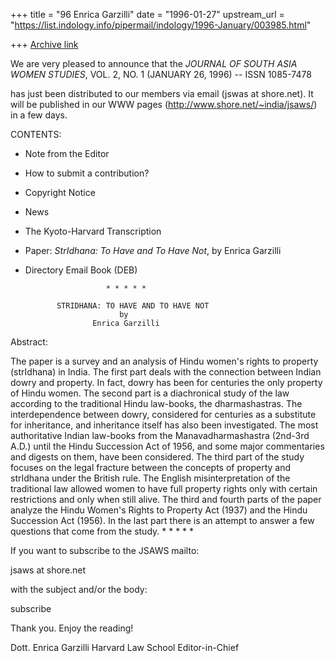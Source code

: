 +++
title = "96 Enrica Garzilli"
date = "1996-01-27"
upstream_url = "https://list.indology.info/pipermail/indology/1996-January/003985.html"

+++
[Archive link](https://list.indology.info/pipermail/indology/1996-January/003985.html)

We are very pleased to announce that the *JOURNAL OF SOUTH ASIA WOMEN 
STUDIES*, VOL. 2, NO. 1 (JANUARY 26, 1996) -- ISSN 1085-7478 

has just been distributed to our members via email (jswas at shore.net).
It will be published in our WWW pages 
(http://www.shore.net/~india/jsaws/) in a few days. 

CONTENTS:

- Note from the Editor
- How to submit a contribution?
- Copyright Notice
- News
- The Kyoto-Harvard Transcription
- Paper: *StrIdhana: To Have and To Have Not*, by Enrica
  Garzilli
- Directory Email Book (DEB)

                        * * * * * 

             STRIDHANA: TO HAVE AND TO HAVE NOT
                           by 
                     Enrica Garzilli

Abstract: 

The paper is a survey and an analysis of Hindu women's rights to 
property (strIdhana) in India. The first part deals with the 
connection between Indian dowry and property. In fact, dowry has 
been for centuries the only property of Hindu women. The second 
part is a diachronical study of the law according to the 
traditional Hindu law-books, the dharmashastras. The 
interdependence between dowry, considered for centuries as a 
substitute for inheritance, and inheritance itself has also been 
investigated. The most authoritative Indian law-books from the 
Manavadharmashastra (2nd-3rd A.D.) until the Hindu Succession 
Act of 1956, and some major commentaries and digests on them, 
have been considered. The third part of the study focuses on 
the legal fracture between the concepts of property and strIdhana 
under the British rule. The English misinterpretation of the 
traditional law allowed women to have full property rights only 
with certain restrictions and only when still alive. The third 
and fourth parts of the paper analyze the Hindu Women's Rights to 
Property Act (1937) and the Hindu Succession Act (1956). In the 
last part there is an attempt to answer a few questions that come 
from the study.
                            * * * * * 


If you want to subscribe to the JSAWS mailto:

jsaws at shore.net

with the subject and/or the body:

subscribe <your name>


Thank you. 
Enjoy the reading!

Dott. Enrica Garzilli
Harvard Law School
Editor-in-Chief






